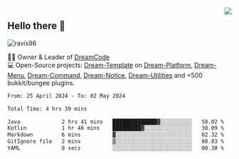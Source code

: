 <img align='right' src="https://github-readme-stats.vercel.app/api?username=Ravis96&show_icons=true">

## Hello there 👋
<p align="left"> <img src="https://komarev.com/ghpvc/?username=ravis96&label=Profile%20views&color=0e75b6&style=flat" alt="ravis96" /> </p>

👨‍💻 Owner & Leader of [DreamCode](https://github.com/DreamPoland) <br>
💻 Open-Source projects: [Dream-Template](https://github.com/DreamPoland/dream-template) on [Dream-Platform](https://github.com/DreamPoland/dream-platform), [Dream-Menu](https://github.com/DreamPoland/dream-menu), [Dream-Command](https://github.com/DreamPoland/dream-command), [Dream-Notice](https://github.com/DreamPoland/dream-notice), [Dream-Utilities](https://github.com/DreamPoland/dream-utilities) and +500 bukkit/bungee plugins.

<!--START_SECTION:waka-->

```txt
From: 25 April 2024 - To: 02 May 2024

Total Time: 4 hrs 39 mins

Java             2 hrs 41 mins   ██████████████▓░░░░░░░░░░   58.02 %
Kotlin           1 hr 46 mins    █████████▓░░░░░░░░░░░░░░░   38.09 %
Markdown         6 mins          ▓░░░░░░░░░░░░░░░░░░░░░░░░   02.32 %
GitIgnore file   2 mins          ▒░░░░░░░░░░░░░░░░░░░░░░░░   00.83 %
YAML             0 secs          ░░░░░░░░░░░░░░░░░░░░░░░░░   00.30 %
```

<!--END_SECTION:waka-->
